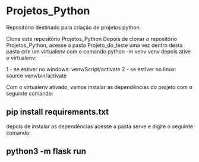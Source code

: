 # Projetos_Python

Repositório destinado para criação de projetos python

 Clone este repositório Projetos_Python
 Depois de clonar o repositório Projetos_Python, acesse a pasta Projeto_do_teste
 uma vez dentro desta pasta crie um virtualenv com o comando python -m venv venv
 depois ative o virtualenv:

 1 - se estiver no windows: venv/Script/activate
 2 - se estiver no linux: source venv/bin/activate

 Com o virtualenv ativado, vamos instalar as dependências do projeto com o seguinte comando:

## pip install requirements.txt

depois de instalar as dependências acesse a pasta serve
e digite o seguinte comando: 

## python3 -m flask run